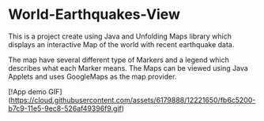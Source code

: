 # World-Earthquakes-View
This is a project create using Java and Unfolding Maps library which displays an interactive Map of the world with recent earthquake data.

The map have several different type of Markers and a legend which describes what each Marker means.
The Maps can be viewed using Java Applets and uses GoogleMaps as the map provider.

[!App demo GIF] (https://cloud.githubusercontent.com/assets/6179888/12221650/fb6c5200-b7c9-11e5-9ec8-526af49396f9.gif)
